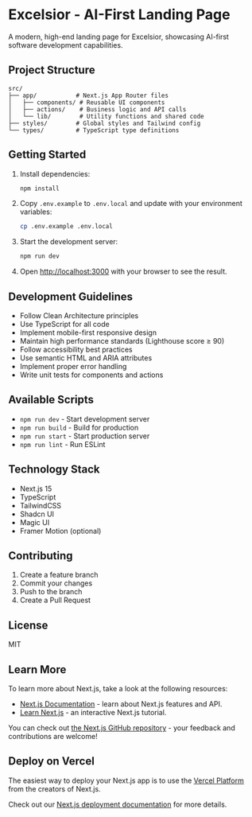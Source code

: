 # Excelsior - AI-First Landing Page

A modern, high-end landing page for Excelsior, showcasing AI-first software development capabilities.

## Project Structure

```
src/
├── app/           # Next.js App Router files
│   ├── components/ # Reusable UI components
│   ├── actions/    # Business logic and API calls
│   └── lib/        # Utility functions and shared code
├── styles/        # Global styles and Tailwind config
└── types/         # TypeScript type definitions
```

## Getting Started

1. Install dependencies:
   ```bash
   npm install
   ```

2. Copy `.env.example` to `.env.local` and update with your environment variables:
   ```bash
   cp .env.example .env.local
   ```

3. Start the development server:
   ```bash
   npm run dev
   ```

4. Open [http://localhost:3000](http://localhost:3000) with your browser to see the result.

## Development Guidelines

- Follow Clean Architecture principles
- Use TypeScript for all code
- Implement mobile-first responsive design
- Maintain high performance standards (Lighthouse score ≥ 90)
- Follow accessibility best practices
- Use semantic HTML and ARIA attributes
- Implement proper error handling
- Write unit tests for components and actions

## Available Scripts

- `npm run dev` - Start development server
- `npm run build` - Build for production
- `npm run start` - Start production server
- `npm run lint` - Run ESLint

## Technology Stack

- Next.js 15
- TypeScript
- TailwindCSS
- Shadcn UI
- Magic UI
- Framer Motion (optional)

## Contributing

1. Create a feature branch
2. Commit your changes
3. Push to the branch
4. Create a Pull Request

## License

MIT

## Learn More

To learn more about Next.js, take a look at the following resources:

- [Next.js Documentation](https://nextjs.org/docs) - learn about Next.js features and API.
- [Learn Next.js](https://nextjs.org/learn) - an interactive Next.js tutorial.

You can check out [the Next.js GitHub repository](https://github.com/vercel/next.js) - your feedback and contributions are welcome!

## Deploy on Vercel

The easiest way to deploy your Next.js app is to use the [Vercel Platform](https://vercel.com/new?utm_medium=default-template&filter=next.js&utm_source=create-next-app&utm_campaign=create-next-app-readme) from the creators of Next.js.

Check out our [Next.js deployment documentation](https://nextjs.org/docs/app/building-your-application/deploying) for more details.
